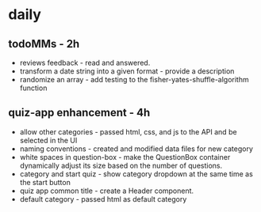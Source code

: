 # daily

## todoMMs - 2h
* reviews feedback - read and answered.
* transform a date string into a given format - provide a description
* randomize an array - add testing to the fisher-yates-shuffle-algorithm function

## quiz-app enhancement - 4h
* allow other categories - passed html, css, and js to the API and be selected in the UI
* naming conventions - created and modified data files for new category
*  white spaces in question-box - make the QuestionBox container dynamically adjust its size based on the number of questions.
* category and start quiz - show category dropdown at the same time as the start button
* quiz app common title - create a Header component.
* default category - passed html as default category